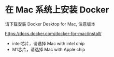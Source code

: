 # 在 Mac 系统上安装 Docker

请下载安装 Docker Desktop for Mac, 注意版本

<a href="https://docs.docker.com/docker-for-mac/install/" target="_blank">https://docs.docker.com/docker-for-mac/install/</a>

- intel芯片，请选择 Mac with intel chip
- M1芯片，请选择 Mac with Apple chip

